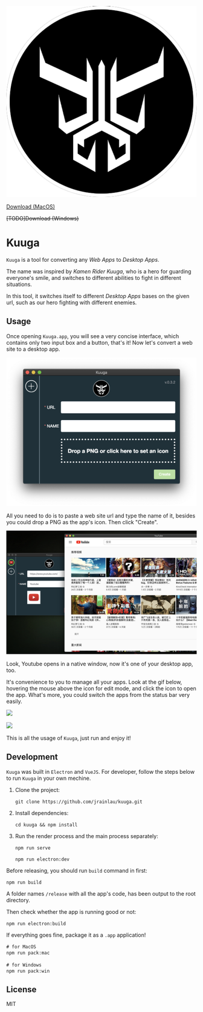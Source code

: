 ![](./preview/kuuga-white.png)


[Download (MacOS)](https://github.com/jrainlau/kuuga/releases/download/0.3.2/Kuuga-darwin-x64.zip)

~~[TODO]Download (Windows)~~

# Kuuga

`Kuuga` is a tool for converting any *Web Apps* to *Desktop Apps*.

The name was inspired by *Kamen Rider Kuuga*, who is a hero for guarding everyone's smile, and switches to different abilities to fight in different situations.

In this tool, it switches itself to different *Desktop Apps* bases on the given url, such as our hero fighting with different enemies.

## Usage

Once opening `Kuuga.app`, you will see a very concise interface, which contains only two input box and a button, that's it! Now let's convert a web site to a desktop app.

![](./preview/1.png)

All you need to do is to paste a web site url and type the name of it, besides you could drop a PNG as the app's icon. Then click "Create".

![](./preview/4.png)

Look, Youtube opens in a native window, now it's one of your desktop app, too.

It's convenience to you to manage all your apps. Look at the gif below, hovering the mouse above the icon for edit mode, and click the icon to open the app. What's more, you could switch the apps from the status bar very easily.

![](./preview/5.gif)

![](./preview/6.gif)

This is all the usage of `Kuuga`, just run and enjoy it!

## Development

`Kuuga` was built in `Electron` and `VueJS`. For developer, follow the steps below to run `Kuuga` in your own mechine.

1. Clone the project:
    ```
    git clone https://github.com/jrainlau/kuuga.git
    ```

2. Install dependencies:
    ```
    cd kuuga && npm install
    ```

3. Run the render process and the main process separately:
    ```
    npm run serve
    ```

    ```
    npm run electron:dev
    ```

Before releasing, you should run `build` command in first:

```
npm run build
```

A folder names `/release` with all the app's code, has been output to the root directory.

Then check whether the app is running good or not:
```
npm run electron:build
```

If everything goes fine, package it as a `.app` application!

```
# for MacOS
npm run pack:mac

# for Windows
npm run pack:win
```

## License
MIT